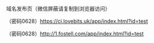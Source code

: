 域名发布页（微信屏蔽请复制到浏览器访问）


（密码0628）https://cj.lovebits.uk/app/index.html?id=test


（密码0628）http://1.fostell.com/app/index.html?id=test
